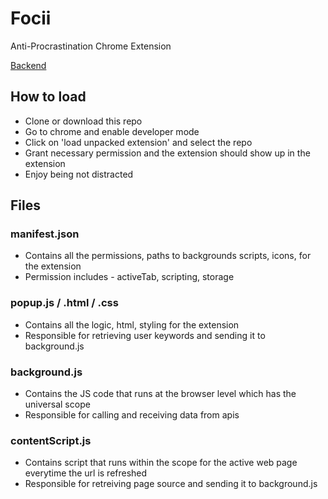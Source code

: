 # Focii
Anti-Procrastination Chrome Extension

[Backend](https://github.com/Sarvesh-Thiruppathi/Focii_Backend)

## How to load
* Clone or download this repo
* Go to chrome and enable developer mode
* Click on 'load unpacked extension' and select the repo
* Grant necessary permission and the extension should show up in the extension
* Enjoy being not distracted

## Files
### manifest.json
* Contains all the permissions, paths to backgrounds scripts, icons, for the extension
* Permission includes - activeTab, scripting, storage

### popup.js / .html / .css
* Contains all the logic, html, styling for the extension
* Responsible for retrieving user keywords and sending it to background.js

### background.js
* Contains the JS code that runs at the browser level which has the universal scope
* Responsible for calling and receiving data from apis

### contentScript.js
* Contains script that runs within the scope for the active web page everytime the url is refreshed
* Responsible for retreiving page source and sending it to background.js